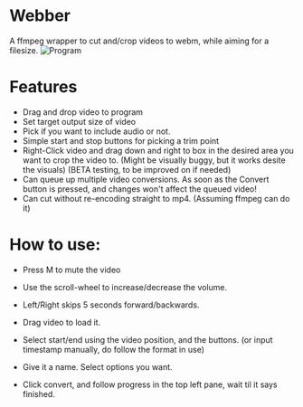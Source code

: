 # Webber
A ffmpeg wrapper to cut and/crop videos to webm, while aiming for a filesize.
![Program](https://i.imgur.com/vQCPJLg.png)

# Features

- Drag and drop video to program
- Set target output size of video
- Pick if you want to include audio or not. 
- Simple start and stop buttons for picking a trim point
- Right-Click video and drag down and right to box in the desired area you want to crop the video to. (Might be visually buggy, but it works desite the visuals) (BETA testing, to be improved on if needed)
- Can queue up multiple video conversions. As soon as the Convert button is pressed, and changes won't affect the queued video!
- Can cut without re-encoding straight to mp4. (Assuming ffmpeg can do it)

# How to use: 
- Press M to mute the video
- Use the scroll-wheel to increase/decrease the volume. 
- Left/Right skips 5 seconds forward/backwards. 

- Drag video to load it. 
- Select start/end using the video position, and the buttons. (or input timestamp manually, do follow the format in use)
- Give it a name. Select options you want. 
- Click convert, and follow progress in the top left pane, wait til it says finished. 
